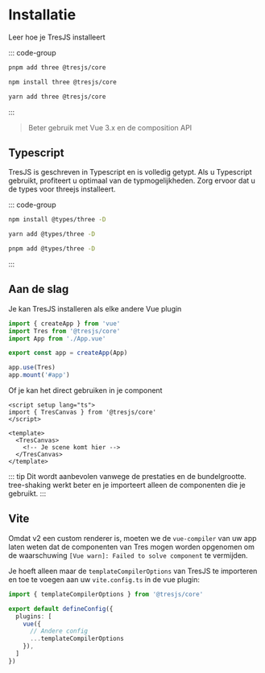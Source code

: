 # Installatie

Leer hoe je TresJS installeert

::: code-group

```bash [pnpm]
pnpm add three @tresjs/core
```

```bash [npm]
npm install three @tresjs/core
```

```bash [yarn]
yarn add three @tresjs/core
```

:::

> Beter gebruik met Vue 3.x en de composition API

## Typescript

TresJS is geschreven in Typescript en is volledig getypt. Als u Typescript gebruikt, profiteert u optimaal van de typmogelijkheden. Zorg ervoor dat u de types voor threejs installeert.

::: code-group

```bash [npm]
npm install @types/three -D
```

```bash [yarn]
yarn add @types/three -D
```

```bash [pnpm]
pnpm add @types/three -D
```

:::

## Aan de slag

Je kan TresJS installeren als elke andere Vue plugin

```ts
import { createApp } from 'vue'
import Tres from '@tresjs/core'
import App from './App.vue'

export const app = createApp(App)

app.use(Tres)
app.mount('#app')
```

Of je kan het direct gebruiken in je component

```vue
<script setup lang="ts">
import { TresCanvas } from '@tresjs/core'
</script>

<template>
  <TresCanvas>
    <!-- Je scene komt hier -->
  </TresCanvas>
</template>
```

::: tip
Dit wordt aanbevolen vanwege de prestaties en de bundelgrootte. tree-shaking werkt beter en je importeert alleen de componenten die je gebruikt.
:::

## Vite

Omdat v2 een custom renderer is, moeten we de `vue-compiler` van uw app laten weten dat de componenten van Tres mogen worden opgenomen om de waarschuwing `[Vue warn]: Failed to solve component` te vermijden.

Je hoeft alleen maar de `templateCompilerOptions` van TresJS te importeren en toe te voegen aan uw `vite.config.ts` in de vue plugin:

```ts
import { templateCompilerOptions } from '@tresjs/core'

export default defineConfig({
  plugins: [
    vue({
      // Andere config
      ...templateCompilerOptions
    }),
  ]
})
```
